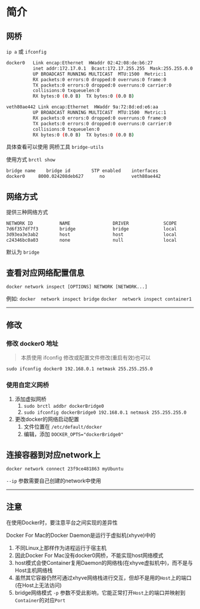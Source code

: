 # 简介

## 网桥

 `ip a` 或 `ifconfig`

```bash
docker0   Link encap:Ethernet  HWaddr 02:42:08:de:b6:27  
          inet addr:172.17.0.1  Bcast:172.17.255.255  Mask:255.255.0.0
          UP BROADCAST RUNNING MULTICAST  MTU:1500  Metric:1
          RX packets:0 errors:0 dropped:0 overruns:0 frame:0
          TX packets:0 errors:0 dropped:0 overruns:0 carrier:0
          collisions:0 txqueuelen:0
          RX bytes:0 (0.0 B)  TX bytes:0 (0.0 B)

veth80ae442 Link encap:Ethernet  HWaddr 9a:72:8d:ed:e6:aa  
          UP BROADCAST RUNNING MULTICAST  MTU:1500  Metric:1
          RX packets:0 errors:0 dropped:0 overruns:0 frame:0
          TX packets:0 errors:0 dropped:0 overruns:0 carrier:0
          collisions:0 txqueuelen:0
          RX bytes:0 (0.0 B)  TX bytes:0 (0.0 B)
```

具体查看可以使用 网桥工具 `bridge-utils`

 使用方式
 `brctl show`

```bash
bridge name    bridge id        STP enabled    interfaces
docker0     8000.024208deb627      no          veth80ae442
```

## 网络方式

提供三种网络方式

```bash
NETWORK ID          NAME                DRIVER             SCOPE
7d6f357df7f3        bridge              bridge             local
3d93ea3e3ab2        host                host               local
c24346bc0a03        none                null               local
```

默认为 `bridge`

## 查看对应网络配置信息

 `docker network inspect [OPTIONS] NETWORK [NETWORK...]`

例如:
    `docker  network inspect bridge`
    `docker  network inspect container1`

---

## 修改

### 修改 docker0 地址

> 本质使用 ifconfig 修改或配置文件修改(重启有效)也可以

 `sudo ifconfig docker0 192.168.0.1 netmask 255.255.255.0`

### 使用自定义网桥

 1. 添加虚拟网桥
    1. `sudo brctl addbr dockerBridge0`
    2. `sudo ifconfig dockerBridge0 192.168.0.1 netmask 255.255.255.0`
 2. 更改docker的网络启动配置
    1. 文件位置在 `/etc/default/docker`
    2. 编辑，添加 `DOCKER_OPTS="dockerBridge0"`

## 连接容器到对应network上

`docker network connect 23f9ce481863 myUbuntu`

`--ip` 参数需要自己创建的network中使用

---

## 注意

在使用Docker时，要注意平台之间实现的差异性

Docker For Mac的Docker Daemon是运行于虚拟机(xhyve)中的
1.  不同Linux上那样作为进程运行于宿主机
2. 因此Docker For Mac没有docker0网桥，不能实现host网络模式
3. host模式会使Container复用Daemon的网络栈(在xhyve虚拟机中)，而不是与Host主机网络栈
4. 虽然其它容器仍然可通过xhyve网络栈进行交互，但却不是用的`Host`上的端口(在Host上无法访问)
5. bridge网络模式 `-p` 参数不受此影响，它能正常打开`Host`上的端口并映射到`Container`的对应`Port`